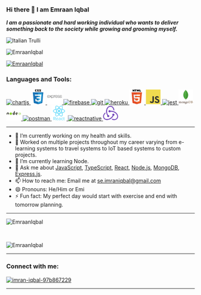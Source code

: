 ### Hi there 👋 I am Emraan Iqbal

*<b>I am a passionate and hard working individual who wants to deliver something back to the society while growing and grooming myself.*</b>


<img src="https://user-images.githubusercontent.com/85309047/152388595-1d5885c3-2657-49f1-8a7e-47aab8071a25.PNG" alt="Italian Trulli" width="400" height="450" object-fit: cover>

<p align="left"> <img src="https://komarev.com/ghpvc/?username=EmraanIqbal&label=Profile%20views&color=0e75b6&style=flat" alt="EmraanIqbal" /> </p>

<p align="left"> <a href="https://github.com/EmraanIqbal/github-profile-trophy"><img src="https://github-profile-trophy.vercel.app/?username=EmraanIqbal" alt="EmraanIqbal" /></a> </p>

<h3 align="left">Languages and Tools:</h3>
<p align="left"> <a href="https://www.chartjs.org" target="_blank"> <img src="https://www.chartjs.org/media/logo-title.svg" alt="chartjs" width="40" height="40"/> </a> <a href="https://www.w3schools.com/css/" target="_blank"> <img src="https://raw.githubusercontent.com/devicons/devicon/master/icons/css3/css3-original-wordmark.svg" alt="css3" width="40" height="40"/> </a> <a href="https://expressjs.com" target="_blank"> <img src="https://raw.githubusercontent.com/devicons/devicon/master/icons/express/express-original-wordmark.svg" alt="express" width="40" height="40"/> </a> <a href="https://firebase.google.com/" target="_blank"> <img src="https://www.vectorlogo.zone/logos/firebase/firebase-icon.svg" alt="firebase" width="40" height="40"/> </a> <a href="https://git-scm.com/" target="_blank"> <img src="https://www.vectorlogo.zone/logos/git-scm/git-scm-icon.svg" alt="git" width="40" height="40"/> </a> <a href="https://heroku.com" target="_blank"> <img src="https://www.vectorlogo.zone/logos/heroku/heroku-icon.svg" alt="heroku" width="40" height="40"/> </a> <a href="https://www.w3.org/html/" target="_blank"> <img src="https://raw.githubusercontent.com/devicons/devicon/master/icons/html5/html5-original-wordmark.svg" alt="html5" width="40" height="40"/> </a> <a href="https://developer.mozilla.org/en-US/docs/Web/JavaScript" target="_blank"> <img src="https://raw.githubusercontent.com/devicons/devicon/master/icons/javascript/javascript-original.svg" alt="javascript" width="40" height="40"/> </a> <a href="https://jestjs.io" target="_blank"> <img src="https://www.vectorlogo.zone/logos/jestjsio/jestjsio-icon.svg" alt="jest" width="40" height="40"/> </a> <a href="https://www.mongodb.com/" target="_blank"> <img src="https://raw.githubusercontent.com/devicons/devicon/master/icons/mongodb/mongodb-original-wordmark.svg" alt="mongodb" width="40" height="40"/>  <a href="https://nodejs.org" target="_blank"> <img src="https://raw.githubusercontent.com/devicons/devicon/master/icons/nodejs/nodejs-original-wordmark.svg" alt="nodejs" width="40" height="40"/> </a> <a href="https://postman.com" target="_blank"> <img src="https://www.vectorlogo.zone/logos/getpostman/getpostman-icon.svg" alt="postman" width="40" height="40"/> </a> <a href="https://reactjs.org/" target="_blank"> <img src="https://raw.githubusercontent.com/devicons/devicon/master/icons/react/react-original-wordmark.svg" alt="react" width="40" height="40"/> </a> <a href="https://reactnative.dev/" target="_blank"> <img src="https://reactnative.dev/img/header_logo.svg" alt="reactnative" width="40" height="40"/> </a> <a href="https://redux.js.org" target="_blank"> <img src="https://raw.githubusercontent.com/devicons/devicon/master/icons/redux/redux-original.svg" alt="redux" width="40" height="40"/> </a> </p>

<hr></hr>
<ul>
<li> 🔭 I’m currently working on my health and skills.</li>
<li> 📱 Worked on multiple projects throughout my career varying from e-learning systems to travel systems to IoT based systems to custom projects.</li>
<li> 🌱 I’m currently learning Node.</li>
<li> 💬 Ask me about <a href="mailto:se.imraniqbal@gmail.com">JavaScript</a>, <a href="mailto:se.imraniqbal@gmail.com">TypeScript</a>, <a href="mailtose.imraniqbal@gmail.com">React</a>, <a href="mailto:se.imraniqbal@gmail.com">Node.js</a>, <a href="mailto:se.imraniqbal@gmail.com">MongoDB</a>, <a href="mailto:se.imraniqbal@gmail.com">Express.js</a>.</li>
<li> 📫 How to reach me: Email me at <a href="mailto:se.imraniqbal@gmail.com">se.imraniqbal@gmail.com</a></li>
<li> 😄 Pronouns: He/Him or Emi</li>
<li> ⚡ Fun fact: My perfect day would start with exercise and end with tomorrow planning.</li>
</ul>
<hr></hr>

<p align="left"><img src="https://github-readme-stats.vercel.app/api/top-langs?username=EmraanIqbal&show_icons=true&locale=en&layout=compact" alt="EmraanIqbal" /></p>
<br></b>
<p align="left"><img src="https://github-readme-stats.vercel.app/api?username=EmraanIqbal&show_icons=true&locale=en" alt="EmraanIqbal" /></p>

<hr></hr>
<h3 align="left">Connect with me:</h3>
<p align="left">
<a href="https://www.linkedin.com/in/imran-iqbal-97b867229" target="blank"><img align="center" src="https://raw.githubusercontent.com/rahuldkjain/github-profile-readme-generator/master/src/images/icons/Social/linked-in-alt.svg" alt="imran-iqbal-97b867229" height="30" width="40" /></a>
</p>
<hr></hr>

